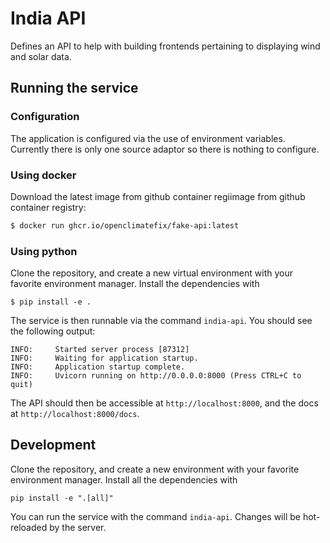 # India API

Defines an API to help with building frontends pertaining to displaying wind and solar data.

## Running the service

### Configuration

The application is configured via the use of environment variables.
Currently there is only one source adaptor
so there is nothing to configure.

### Using docker

Download the latest image from github container regiimage from github container registry:

```sh
$ docker run ghcr.io/openclimatefix/fake-api:latest
```

### Using python

Clone the repository,
and create a new virtual environment with your favorite environment manager.
Install the dependencies with

```
$ pip install -e .
```

The service is then runnable via the command `india-api`.
You should see the following output:

```shell
INFO:     Started server process [87312]
INFO:     Waiting for application startup.
INFO:     Application startup complete.
INFO:     Uvicorn running on http://0.0.0.0:8000 (Press CTRL+C to quit)
```

The API should then be accessible at `http://localhost:8000`,
and the docs at `http://localhost:8000/docs`.


## Development

Clone the repository,
and create a new environment with your favorite environment manager.
Install all the dependencies with

```
pip install -e ".[all]"
```

You can run the service with the command `india-api`.
Changes will be hot-reloaded by the server.


